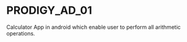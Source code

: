 # PRODIGY_AD_01
Calculator App in android which enable user to perform all arithmetic operations.  
